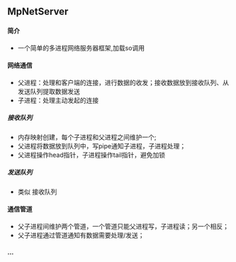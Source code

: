## MpNetServer
#### 简介
- 一个简单的多进程网络服务器框架,加载so调用
#### 网络通信
- 父进程：处理和客户端的连接，进行数据的收发；接收数据放到接收队列、从发送队列提取数据发送
- 子进程：处理主动发起的连接
##### 接收队列
- 内存映射创建，每个子进程和父进程之间维护一个;
- 父进程将数据放到队列中，写pipe通知子进程，子进程处理；
- 父进程操作head指针，子进程操作tail指针，避免加锁
##### 发送队列
- 类似 接收队列

#### 通信管道
- 父子进程间维护两个管道，一个管道只能父进程写，子进程读；另一个相反；
- 父子进程通过管道通知有数据需要处理/发送；

#### ...

